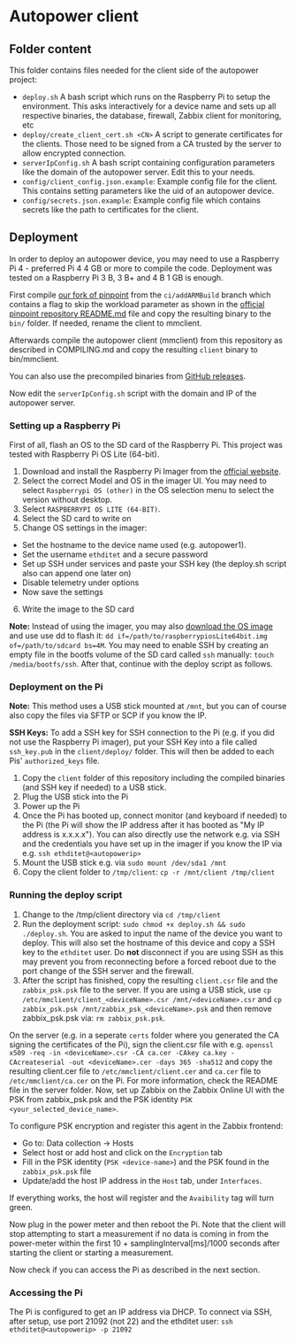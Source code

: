 # Autopower client

## Folder content

This folder contains files needed for the client side of the autopower project:

- `deploy.sh` A bash script which runs on the Raspberry Pi to setup the environment. This asks interactively for a device name and sets up all respective binaries, the database, firewall, Zabbix client for monitoring, etc
- `deploy/create_client_cert.sh <CN>` A script to generate certificates for the clients. Those need to be signed from a CA trusted by the server to allow encrypted connection.
- `serverIpConfig.sh` A bash script containing configuration parameters like the domain of the autopower server. Edit this to your needs. 
- `config/client_config.json.example`: Example config file for the client. This contains setting parameters like the uid of an autopower device.
- `config/secrets.json.example`: Example config file which contains secrets like the path to certificates for the client.

## Deployment

In order to deploy an autopower device, you may need to use a Raspberry Pi 4 - preferred Pi 4 4 GB or more to compile the code. Deployment was tested on a Raspberry Pi 3 B, 3 B+ and 4 B 1 GB is enough.

First compile [our fork of pinpoint](https://github.com/nsg-ethz/pinpoint/tree/ci/addARMBuild) from the `ci/addARMBuild` branch which contains a flag to skip the workload parameter as shown in the [official pinpoint repository README.md](https://github.com/osmhpi/pinpoint/blob/master/README.md) file and copy the resulting binary to the `bin/` folder. If needed, rename the client to mmclient.

Afterwards compile the autopower client (mmclient) from this repository as described in COMPILING.md and copy the resulting `client` binary to bin/mmclient.

You can also use the precompiled binaries from [GitHub releases](https://github.com/nsg-ethz/autopower/releases).

Now edit the `serverIpConfig.sh` script with the domain and IP of the autopower server.

### Setting up a Raspberry Pi

First of all, flash an OS to the SD card of the Raspberry Pi. This project was tested with Raspberry Pi OS Lite (64-bit).

1. Download and install the Raspberry Pi Imager from the [official website](https://www.raspberrypi.com/software/). 
2. Select the correct Model and OS in the imager UI. You may need to select `Raspberrypi OS (other)` in the OS selection menu to select the version without desktop.
3. Select `RASPBERRYPI OS LITE (64-BIT)`.
4. Select the SD card to write on
5. Change OS settings in the imager:
  - Set the hostname to the device name used (e.g. autopower1).
  - Set the username `ethditet` and a secure password
  - Set up SSH under services and paste your SSH key (the deploy.sh script also can append one later on)
  - Disable telemetry under options
  - Now save the settings
6. Write the image to the SD card

**Note:** Instead of using the imager, you may also [download the OS image](https://www.raspberrypi.com/software/operating-systems/) and use use dd to flash it: `dd if=/path/to/raspberrypiosLite64bit.img of=/path/to/sdcard bs=4M`. You may need to enable SSH by creating an empty file in the bootfs volume of the SD card called `ssh` manually: `touch /media/bootfs/ssh`. After that, continue with the deploy script as follows.

### Deployment on the Pi

**Note:** This method uses a USB stick mounted at `/mnt`, but you can of course also copy the files via SFTP or SCP if you know the IP.

**SSH Keys:** To add a SSH key for SSH connection to the Pi (e.g. if you did not use the Raspberry Pi imager), put your SSH Key into a file called `ssh_key.pub` in the `client/deploy/` folder. This will then be added to each Pis' `authorized_keys` file.

1. Copy the `client` folder of this repository including the compiled binaries (and SSH key if needed) to a USB stick.
2. Plug the USB stick into the Pi
3. Power up the Pi
4. Once the Pi has booted up, connect monitor (and keyboard if needed) to the Pi (the Pi will show the IP address after it has booted as "My IP address is x.x.x.x"). You can also directly use the network e.g. via SSH and the credentials you have set up in the imager if you know the IP via e.g. `ssh ethditet@<autopowerip>`
5. Mount the USB stick e.g. via `sudo mount /dev/sda1 /mnt`
6. Copy the client folder to `/tmp/client`: `cp -r /mnt/client /tmp/client`

### Running the deploy script

1. Change to the /tmp/client directory via `cd /tmp/client`
2. Run the deployment script: `sudo chmod +x deploy.sh && sudo ./deploy.sh`. You are asked to input the name of the device you want to deploy. This will also set the hostname of this device and copy a SSH key to the `ethditet` user. Do **not** disconnect if you are using SSH as this may prevent you from reconnecting before a forced reboot due to the port change of the SSH server and the firewall.
3. After the script has finished, copy the resulting `client.csr` file and the `zabbix_psk.psk` file to the server. If you are using a USB stick, use `cp /etc/mmclient/client_<deviceName>.csr /mnt/<deviceName>.csr` and `cp zabbix_psk.psk /mnt/zabbix_psk_<deviceName>.psk` and then remove zabbix_psk.psk via: `rm zabbix_psk.psk`.

On the server (e.g. in a seperate `certs` folder where you generated the CA signing the certificates of the Pi), sign the client.csr file with e.g. `openssl x509 -req -in <deviceName>.csr -CA ca.cer -CAkey ca.key -CAcreateserial -out <deviceName>.cer -days 365 -sha512` and copy the resulting client.cer file to `/etc/mmclient/client.cer` and `ca.cer` file to `/etc/mmclient/ca.cer` on the Pi. For more information, check the README file in the server folder.
Now, set up Zabbix on the Zabbix Online UI with the PSK from zabbix_psk.psk and the PSK identity `PSK <your_selected_device_name>`. 

To configure PSK encryption and register this agent in the Zabbix frontend:
 - Go to: Data collection → Hosts
 - Select host or add host and click on the `Encryption` tab
 - Fill in the PSK identity (`PSK <device-name>`) and the PSK found in the `zabbix_psk.psk` file
 - Update/add the host IP address in the `Host` tab, under `Interfaces`.  
 
If everything works, the host will register and the `Avaibility` tag will turn green.

Now plug in the power meter and then reboot the Pi. Note that the client will stop attempting to start a measurement if no data is coming in from the power-meter within the first 10 + samplingInterval[ms]/1000 seconds after starting the client or starting a measurement.

Now check if you can access the Pi as described in the next section.

### Accessing the Pi

The Pi is configured to get an IP address via DHCP. To connect via SSH, after setup, use port 21092 (not 22) and the ethditet user: `ssh ethditet@<autopowerip> -p 21092`